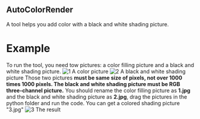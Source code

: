 ## AutoColorRender
A tool helps you add color with a black and white shading picture.
# Example
To run the tool, you need tow pictures: a color filling picture and a black and white shading picture.
![1](https://user-images.githubusercontent.com/22754433/127708489-5e4d164f-40bc-4a3b-b11e-f14dd00a2832.jpg)
A color picture
![2](https://user-images.githubusercontent.com/22754433/127708658-20b64994-a268-4ee1-be3b-8745ed7e904a.jpg)
A black and white shading picture
Those two pictures **must be same size of pixels, not over 1000 times 1000 pixels. The black and white shading picture must be RGB three-channel picture.** You should rename the color filling picture as **1.jpg** and the black and white shading picture as **2.jpg**, drag the pictures in the python folder and run the code. You can get a colored shading picture "3.jpg"
![3](https://user-images.githubusercontent.com/22754433/127709724-d02b64d6-e661-45f3-9f54-ff53163f67e6.jpg)
The result
